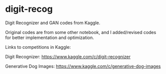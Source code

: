 # digit-recog

Digit Recognizer and GAN codes from Kaggle.

Original codes are from some other notebook, and I added/revised codes for better implementation and optimization.

Links to competitions in Kaggle:

Digit Recognizer: https://www.kaggle.com/c/digit-recognizer

Generative Dog Images: https://www.kaggle.com/c/generative-dog-images

